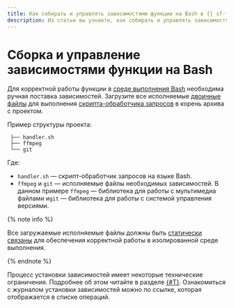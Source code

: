 ```yaml
---
title: Как собирать и управлять зависимостями функции на Bash в {{ sf-full-name }}
description: Из статьи вы узнаете, как собирать и управлять зависимостями функции на Bash в {{ sf-name }}.
---
```


# Сборка и управление зависимостями функции на Bash

Для корректной работы функции в [среде выполнения Bash](../../concepts/runtime/index.md#runtimes) необходима ручная поставка зависимостей. Загрузите все исполняемые [двоичные файлы](https://ru.wikipedia.org/wiki/Двоичный_файл) для выполнения [скрипта-обработчика запросов](handler.md) в корень архива с проектом.

Пример структуры проекта:

```
 ├── handler.sh
 ├── ffmpeg
 └── git
```

Где:

* `handler.sh` — скрипт-обработчик запросов на языке Bash.
* `ffmpeg` и `git` — исполняемые файлы необходимых зависимостей. В данном примере `ffmpeg` — библиотека для работы с мультимедиа файлами и`git` — библиотека для работы с системой управления версиями. 

{% note info %}

Все загружаемые исполняемые файлы должны быть [статически связаны](https://en.wikipedia.org/wiki/Static_build) для обеспечения корректной работы в изолированной среде выполнения.

{% endnote %}

Процесс установки зависимостей имеет некоторые технические ограничения. Подробнее об этом читайте в разделе [{#T}](../../concepts/limits.md). Ознакомиться с журналом установки зависимостей можно по ссылке, которая отображается в списке операций.
